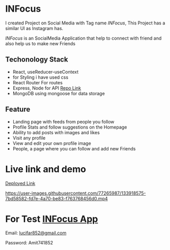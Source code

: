 # INFocus 

I created Project on Social Media with Tag name   _INFocus_, This Project has a similar  UI as Instagram has.

_INFocus_ is an SocialMedia Application that help to connect with friend and also help us to make new Friends

## Techonology Stack
- React, useReducer-useContext
- for Styling i have used css
- React Router For routes
- Express, Node for API [Repo Link](https://github.com/AmitMishra-852/socialmedia_backend "Backend")
- MongoDB using mongoose for data storage

## Feature
-  Landing page with feeds from people you follow
-  Profile Stats and follow suggestions on the Homepage
-  Ability to add posts with images and likes
-  Visit any profile
-  View and edit your own profile image
-  People, a page where you can follow and add new Friends

# Live link and demo
[Deployed Link](https://inficus-social-app.herokuapp.com "APP")

https://user-images.githubusercontent.com/77265987/133918575-7bd58582-fd7e-4a70-be83-f763768456d0.mp4

# For Test [INFocus App](https://inficus-social-app.herokuapp.com "APP")
Email: lucifar852@gmail.com 

Password: Amit741852


